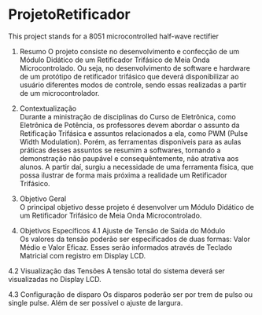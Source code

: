 # ProjetoRetificador
This project stands for a 8051 microcontrolled half-wave rectifier

1. Resumo
O projeto consiste no desenvolvimento e confecção de um Módulo Didático de um Retificador Trifásico de Meia Onda Microcontrolado. Ou seja, no desenvolvimento de software e hardware de um protótipo de retificador trifásico que deverá disponibilizar ao usuário diferentes modos de controle, sendo essas realizadas a partir de um microcontrolador.

2. Contextualização  
Durante a ministração de disciplinas do Curso de Eletrônica, como Eletrônica de Potência, os professores devem abordar o assunto da Retificação Trifásica e assuntos relacionados a ela, como PWM (Pulse Width Modulation). Porém, as ferramentas disponíveis para as aulas práticas desses assuntos se resumim a softwares, tornando a demonstração não paupável e consequêntemente, não atrativa aos alunos. A partir daí, surgiu a necessidade de uma ferramenta física, que possa ilustrar de forma mais próxima a realidade um Retificador Trifásico.

3. Objetivo Geral  
O principal objetivo desse projeto é desenvolver um Módulo Didático de um Retificador Trifásico de Meia Onda Microcontrolado.

4. Objetivos Específicos
  4.1 Ajuste de Tensão de Saída do Módulo  
  Os valores da tensão poderão ser especificados de duas formas: Valor Médio e Valor Eficaz. Esses serão informados através de                               Teclado Matricial com registro em Display LCD.

  4.2 Visualização das Tensões 
  A tensão total do sistema deverá ser visualizadas no Display LCD.

  4.3 Configuração de disparo 
  Os disparos poderão ser por trem de pulso ou single pulse. Além de ser possível o ajuste de largura.
